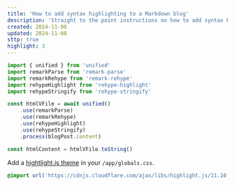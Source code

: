 ```yaml
---
title: 'How to add syntax highlighting to a Markdown blog'
description: 'Straight to the point instructions on how to add syntax highlighting to a server side rendered Markdown blog.'
created: 2024-11-06
updated: 2024-11-08
sttp: true
highlight: 3
---
```


```javascript
import { unified } from 'unified'
import remarkParse from 'remark-parse'
import remarkRehype from 'remark-rehype'
import rehypeHighlight from 'rehype-highlight'
import rehypeStringify from 'rehype-stringify'

const htmlVFile = await unified()
    .use(remarkParse)
    .use(remarkRehype)
    .use(rehypeHighlight)
    .use(rehypeStringify)
    .process(blogPost.content)

const htmlContent = htmlVFile.toString()

```


Add a [hightlight.js theme](https://highlightjs.org/examples) in your `/app/globals.css`.
```css
@import url('https://cdnjs.cloudflare.com/ajax/libs/highlight.js/11.10.0/styles/github-dark.min.css');
```